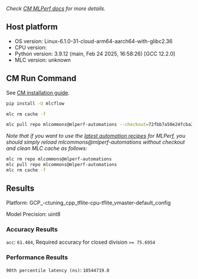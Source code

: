 *Check [CM MLPerf docs](https://docs.mlcommons.org/inference) for more details.*

## Host platform

* OS version: Linux-6.1.0-31-cloud-arm64-aarch64-with-glibc2.36
* CPU version: 
* Python version: 3.9.12 (main, Feb 24 2025, 16:58:26) 
[GCC 12.2.0]
* MLC version: unknown

## CM Run Command

See [CM installation guide](https://docs.mlcommons.org/inference/install/).

```bash
pip install -U mlcflow

mlc rm cache -f

mlc pull repo mlcommons@mlperf-automations --checkout=72fbb7a50e24fcba28a9b137aa06d62dc53928ec


```
*Note that if you want to use the [latest automation recipes](https://docs.mlcommons.org/inference) for MLPerf,
 you should simply reload mlcommons@mlperf-automations without checkout and clean MLC cache as follows:*

```bash
mlc rm repo mlcommons@mlperf-automations
mlc pull repo mlcommons@mlperf-automations
mlc rm cache -f

```

## Results

Platform: GCP_-ctuning_cpp_tflite-cpu-tflite_vmaster-default_config

Model Precision: uint8

### Accuracy Results 
`acc`: `61.484`, Required accuracy for closed division `>= 75.6954`

### Performance Results 
`90th percentile latency (ns)`: `10544719.0`
